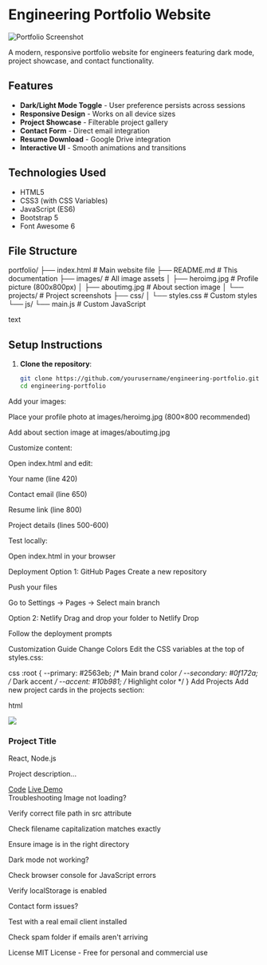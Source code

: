 # Engineering Portfolio Website

![Portfolio Screenshot](./screenshot.png)

A modern, responsive portfolio website for engineers featuring dark mode, project showcase, and contact functionality.

## Features

- **Dark/Light Mode Toggle** - User preference persists across sessions
- **Responsive Design** - Works on all device sizes
- **Project Showcase** - Filterable project gallery
- **Contact Form** - Direct email integration
- **Resume Download** - Google Drive integration
- **Interactive UI** - Smooth animations and transitions

## Technologies Used

- HTML5
- CSS3 (with CSS Variables)
- JavaScript (ES6)
- Bootstrap 5
- Font Awesome 6

## File Structure
portfolio/
├── index.html # Main website file
├── README.md # This documentation
├── images/ # All image assets
│ ├── heroimg.jpg # Profile picture (800x800px)
│ ├── aboutimg.jpg # About section image
│ └── projects/ # Project screenshots
├── css/
│ └── styles.css # Custom styles
└── js/
└── main.js # Custom JavaScript

text

## Setup Instructions

1. **Clone the repository**:
   ```bash
   git clone https://github.com/yourusername/engineering-portfolio.git
   cd engineering-portfolio
Add your images:

Place your profile photo at images/heroimg.jpg (800×800 recommended)

Add about section image at images/aboutimg.jpg

Customize content:

Open index.html and edit:

Your name (line 420)

Contact email (line 650)

Resume link (line 800)

Project details (lines 500-600)

Test locally:

Open index.html in your browser

Deployment
Option 1: GitHub Pages
Create a new repository

Push your files

Go to Settings → Pages → Select main branch

Option 2: Netlify
Drag and drop your folder to Netlify Drop

Follow the deployment prompts

Customization Guide
Change Colors
Edit the CSS variables at the top of styles.css:

css
:root {
  --primary: #2563eb;       /* Main brand color */
  --secondary: #0f172a;     /* Dark accent */
  --accent: #10b981;        /* Highlight color */
}
Add Projects
Add new project cards in the projects section:

html
<div class="col-md-6 col-lg-4">
  <div class="project-card">
    <img src="images/projects/project1.jpg" class="project-img">
    <div class="project-content">
      <h3>Project Title</h3>
      <p class="project-tech">React, Node.js</p>
      <p>Project description...</p>
      <div class="project-links">
        <a href="#"><i class="fab fa-github"></i> Code</a>
        <a href="#"><i class="fas fa-external-link-alt"></i> Live Demo</a>
      </div>
    </div>
  </div>
</div>
Troubleshooting
Image not loading?

Verify correct file path in src attribute

Check filename capitalization matches exactly

Ensure image is in the right directory

Dark mode not working?

Check browser console for JavaScript errors

Verify localStorage is enabled

Contact form issues?

Test with a real email client installed

Check spam folder if emails aren't arriving

License
MIT License - Free for personal and commercial use

